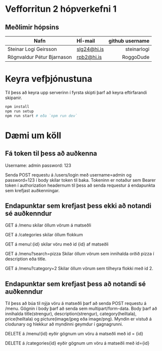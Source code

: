 # Vefforritun 2 hópverkefni 1

## Meðlimir hópsins
|   Nafn    |  HÍ-mail |    github username |
|-----------|:---------|-------------------:|
Steinar Logi Geirsson | slg24@hi.is | steinarlogi |
Rögnvaldur Pétur Bjarnason | rpb2@hi.is | RoggoDude |

# Keyra vefþjónustuna

Til þess að keyra upp serverinn í fyrsta skipti þarf að keyra eftirfarandi skipanir.

```bash
npm install
npm run setup
npm run start # eða `npm run dev`
```

# Dæmi um köll
## Fá token til þess að auðkenna
Username: admin
password: 123

Senda POST requestu á /users/login með username=admin og password=123 í body
skilar token til baka. Tokeninn er notaður sem Bearer token í authorization headernum til þess að senda
requestur á endapunkta sem krefjast auðkenningar.

## Endapunktar sem krefjast þess ekki að notandi sé auðkenndur
GET á /menu skilar öllum vörum á matseðli

GET á /categories skilar öllum flokkum

GET á menu/:{id} skilar vöru með id {id} af matseðli

GET á /menu?search=pizza Skilar öllum vörum sem innihalda orðið pizza í description eða title.

GET á /menu?category=2 Skilar öllum vörum sem tilheyra flokki með id 2.

## Endapunktar sem krefjast þess að notandi sé auðkenndur
Til þess að búa til nýja vöru á matseðli þarf að senda POST requestu á /menu. Gögnin í body þarf að senda sem multipart/form-data. Body þarf að innihalda title(strengur), description(strengur), category(heiltala), price(heiltala) og picture(image/jpeg eða image/png). Myndin er vistuð á clodunary og hlekkur að myndinni geymdur í gagnagrunni.

DELETE á /menu/{id} eyðir gögnum um vöru á matseðli með id = {id}

DELETE á /categories{id} eyðir gögnum um vöru á matseðli með id={id}